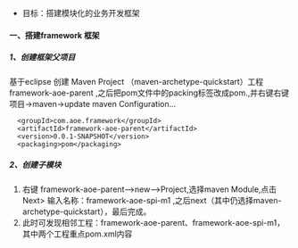- 目标：搭建模块化的业务开发框架
####  一、搭建framework 框架
##### 1、创建框架父项目
基于eclipse 创建 Maven Project （maven-archetype-quickstart）工程framework-aoe-parent ,之后把pom文件中的packing标签改成pom.,并右键右键项目->maven->update maven Configuration...  
```language
  <groupId>com.aoe.framework</groupId>
  <artifactId>framework-aoe-parent</artifactId>
  <version>0.0.1-SNAPSHOT</version>
  <packaging>pom</packaging>
```
##### 2、创建子模块
1. 右键 framework-aoe-parent-->new-->Project,选择maven Module,点击 Next> 输入名称：framework-aoe-spi-m1 ,之后next（其中仍选择maven-archetype-quickstart），最后完成。
2. 此时可发现相邻工程：framework-aoe-parent、framework-aoe-spi-m1，其中两个工程重点pom.xml内容

